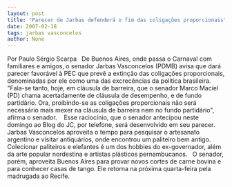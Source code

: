 ```yaml
---
layout: post
title: "Parecer de Jarbas defenderá o fim das coligações proporcionais"
date: 2007-02-18
tags: jarbas vasconcelos
author: None
---
```

Por Paulo Sérgio Scarpa
&nbsp;
De Buenos Aires, onde passa o Carnaval com familiares e amigos, o senador Jarbas Vasconcelos (PDMB) avisa que dará parecer favorável à PEC que prevê a extinção das coligações proporcionais, denominadas por ele como uma das&nbsp;excrecências da&nbsp;política brasileira.
&nbsp;
\"Fala-se tanto, hoje, em cláusula de barreira, que o senador Marco Maciel (PD)&nbsp;chama acertadamente de cláusula de desempenho, e&nbsp;de fundo partidário. Ora,&nbsp;proibindo-se as coligações proporcionais não será necessário mais mexer na cláusula de barreira nem no fundo partidário\", afirma o senador.&nbsp;
&nbsp;
Esse raciocínio,&nbsp;que o senador antecipou neste domingo ao Blog do JC, por telefone, será desenvolvido em seu parecer. 
&nbsp;
Jarbas Vasconcelos aproveita o tempo para pesquisar o artesanato argentino e visitar antiquários, onde encontrou um paliteiro bem antigo. 
&nbsp;
Colecionar paliteiros e elefantes é um dos hobbies do ex-governador, além da arte popular&nbsp;nordestina e artistas plásticos pernambucanos.
&nbsp;
O senador, porém, aproveita Buenos Aires para provar novos cortes de carne bovina e para conhecer casas de tango. Ele retorna na próxima quarta-feira pela madrugada ao Recife.  